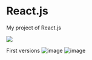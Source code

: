 # React.js
My project of React.js

![](https://github.com/AAndrys/React.js/blob/master/react.gif)

First versions
![image](https://github.com/AAndrys/React.js/blob/master/on.png)
![image](https://github.com/AAndrys/React.js/blob/master/off.png)

